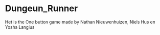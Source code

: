 # Dungeun_Runner
Het is the One button game made by Nathan Nieuwenhuizen, Niels Hus en Yosha Langius
